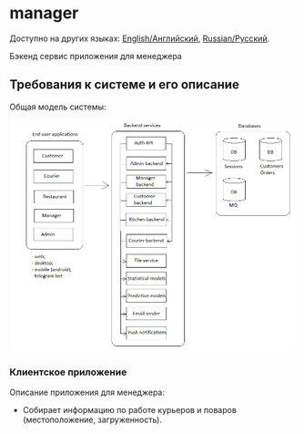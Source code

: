 # manager

Доступно на других языках: [English/Английский](manager.md), [Russian/Русский](manager.ru.md). 

Бэкенд сервис приложения для менеджера 

## Требования к системе и его описание 

Общая модель системы: 

![system_overall](img/system_overall.png)

### Клиентское приложение

Описание приложения для менеджера: 
- Собирает информацию по работе курьеров и поваров (местоположение, загруженность).
